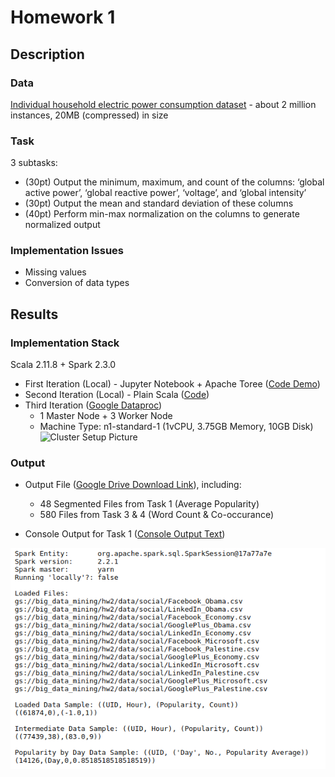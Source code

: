 # Homework 1

## Description

### Data
[Individual household electric power consumption dataset](https://archive.ics.uci.edu/ml/datasets/individual+household+electric+power+consumption) - about 2 million instances, 20MB (compressed) in size

### Task
3 subtasks:
+ (30pt) Output the minimum, maximum, and count of the columns: ‘global active power’, ‘global reactive power’, ‘voltage’, and ‘global intensity’
+ (30pt) Output the mean and standard deviation of these columns
+ (40pt) Perform min-max normalization on the columns to generate normalized output

### Implementation Issues
+ Missing values
+ Conversion of data types

## Results

### Implementation Stack
Scala 2.11.8 + Spark 2.3.0

+ First Iteration (Local) - Jupyter Notebook + Apache Toree ([Code Demo](https://github.com/michaelandhsm2/big-data-mining-course/blob/master/hw1/HW%20%231.ipynb))
+ Second Iteration (Local) - Plain Scala ([Code](https://github.com/michaelandhsm2/big-data-mining-course/blob/master/hw1/sbt/src/main/scala/hw1.scala))
+ Third Iteration ([Google Dataproc](https://cloud.google.com/dataproc/))
  - 1 Master Node + 3 Worker Node
  - Machine Type: n1-standard-1 (1vCPU, 3.75GB Memory, 10GB Disk)
![Cluster Setup Picture](https://raw.githubusercontent.com/michaelandhsm2/big-data-mining-course/master/hw1/pics/Cluster_Setup.PNG)

### Output
- Output File ([Google Drive Download Link](https://drive.google.com/file/d/1xTLz6hsYr96O0JV0eOBXtGXT3J5qT1mM/view?usp=sharing)), including:
  - 48 Segmented Files from Task 1 (Average Popularity)
  - 580 Files from Task 3 & 4 (Word Count & Co-occurance)

- Console Output for Task 1 ([Console Output Text](https://raw.githubusercontent.com/michaelandhsm2/big-data-mining-course/master/hw2/consoleLog_task1.txt))

![Console Output 1 Picture](https://raw.githubusercontent.com/michaelandhsm2/big-data-mining-course/master/hw2/pics/Results_1.png)
